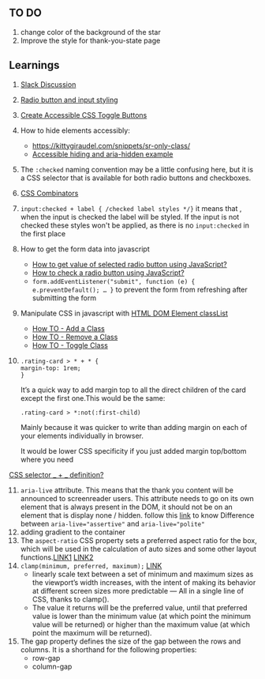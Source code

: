 ## TO DO

1. change color of the background of the star
2. Improve the style for thank-you-state page

## Learnings

1.  [Slack Discussion](https://frontendmentor.slack.com/archives/CCYHFT85B/p1667034423797659)
2.  [Radio button and input styling](https://moderncss.dev/pure-css-custom-styled-radio-buttons/)
3.  [Create Accessible CSS Toggle Buttons](https://www.youtube.com/watch?v=N8BZvfRD_eU)
4.  How to hide elements accessibly:

    - https://kittygiraudel.com/snippets/sr-only-class/
    - [Accessible hiding and aria-hidden example](<https://a11y-guidelines.orange.com/en/web/components-examples/accessible-hiding/#:~:text=The%20conventional%20way%20is%20to,by%20Assistive%20technologies%20(AT)>)

5.  The `:checked` naming convention may be a little confusing here, but it is a CSS selector that is available for both radio buttons and checkboxes.
6.  [CSS Combinators](https://www.w3schools.com/css/css_combinators.asp)
7.  `input:checked + label { /checked label styles */}` it means that , when the input is checked the label will be styled. If the input is not checked these styles won't be applied, as there is no `input:checked` in the first place
8.  How to get the form data into javascript
    - [How to get value of selected radio button using JavaScript?](https://www.geeksforgeeks.org/how-to-get-value-of-selected-radio-button-using-javascript/)
    - [How to check a radio button using JavaScript?](<https://www.javatpoint.com/how-to-check-a-radio-button-using-javascript#:~:text=Get%20the%20value%20of%20selected%20radio%20button%3A%20querySelector()&text=Remember%20you%20need%20to%20specify,the%20group%20of%20radio%20buttons.>)
    - `form.addEventListener("submit", function (e) { e.preventDefault(); … }` to prevent the form from refreshing after submitting the form
9.  Manipulate CSS in javascript with [HTML DOM Element classList](https://www.w3schools.com/jsref/prop_element_classlist.asp)
    - [How TO - Add a Class](https://www.w3schools.com/howto/howto_js_add_class.asp)
    - [How TO - Remove a Class](https://www.w3schools.com/howto/howto_js_remove_class.asp)
    - [How TO - Toggle Class](https://www.w3schools.com/howto/howto_js_toggle_class.asp)
10.     .rating-card > * + * {
        margin-top: 1rem;
        }

    It’s a quick way to add margin top to all the direct children of the card except the first one.This would be the same:

        .rating-card > *:not(:first-child)

    Mainly because it was quicker to write than adding margin on each of your elements individually in browser.

    It would be lower CSS specificity if you just added margin top/bottom where you need

[CSS selector _ + _ definition?](https://stackoverflow.com/questions/29989318/css-selector-definition/29989441#29989441)

11. `aria-live` attribute. This means that the thank you content will be announced to screenreader users. This attribute needs to go on its own element that is always present in the DOM, it should not be on an element that is display none / hidden.
    follow this [link](https://stackoverflow.com/questions/27546070/difference-between-aria-live-assertive-and-aria-live-polite) to know Difference between `aria-live="assertive"` and `aria-live="polite"`
12. adding gradient to the container
13. The `aspect-ratio` CSS property sets a preferred aspect ratio for the box, which will be used in the calculation of auto sizes and some other layout functions.[LINK1](https://css-tricks.com/almanac/properties/a/aspect-ratio/) [LINK2](https://developer.mozilla.org/en-US/docs/Web/CSS/aspect-ratio)
14. `clamp(minimum, preferred, maximum);` [LINK](https://css-tricks.com/linearly-scale-font-size-with-css-clamp-based-on-the-viewport/)
    - linearly scale text between a set of minimum and maximum sizes as the viewport’s width increases, with the intent of making its behavior at different screen sizes more predictable — All in a single line of CSS, thanks to clamp().
    - The value it returns will be the preferred value, until that preferred value is lower than the minimum value (at which point the minimum value will be returned) or higher than the maximum value (at which point the maximum will be returned).
15. The gap property defines the size of the gap between the rows and columns. It is a shorthand for the following properties:
    - row-gap
    - column-gap



